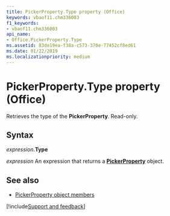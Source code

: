 ```yaml
---
title: PickerProperty.Type property (Office)
keywords: vbaof11.chm336003
f1_keywords:
- vbaof11.chm336003
api_name:
- Office.PickerProperty.Type
ms.assetid: 83de19ea-f38a-c573-370e-77452cf8ed61
ms.date: 01/22/2019
ms.localizationpriority: medium
---
```



# PickerProperty.Type property (Office)

Retrieves the type of the **PickerProperty**. Read-only.


## Syntax

_expression_.**Type**

_expression_ An expression that returns a **[PickerProperty](Office.PickerProperty.md)** object.


## See also

- [PickerProperty object members](overview/Library-Reference/pickerproperty-members-office.md)



[!include[Support and feedback](~/includes/feedback-boilerplate.md)]